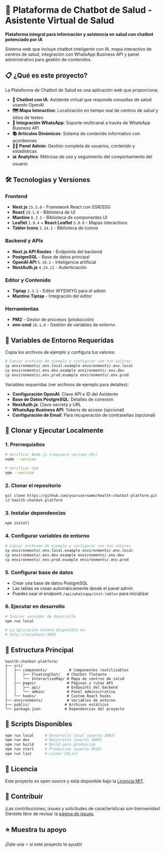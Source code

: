 # 🏥 Plataforma de Chatbot de Salud - Asistente Virtual de Salud

**Plataforma integral para información y asistencia en salud con chatbot potenciado por IA**

Sistema web que incluye chatbot inteligente con IA, mapa interactivo de centros de salud, integración con WhatsApp Business API y panel administrativo para gestión de contenidos.

## 📋 ¿Qué es este proyecto?

La Plataforma de Chatbot de Salud es una aplicación web que proporciona:

- **🤖 Chatbot con IA**: Asistente virtual que responde consultas de salud usando OpenAI
- **🗺️ Mapa Interactivo**: Localización en tiempo real de centros de salud y sitios de testeo
- **📱 Integración WhatsApp**: Soporte multicanal a través de WhatsApp Business API
- **📚 Artículos Dinámicos**: Sistema de contenido informativo con acordeones
- **👨‍💼 Panel Admin**: Gestión completa de usuarios, contenido y estadísticas
- **📊 Analytics**: Métricas de uso y seguimiento del comportamiento del usuario

## 🛠️ Tecnologías y Versiones

### **Frontend**
- **Next.js** `15.5.0` - Framework React con SSR/SSG
- **React** `19.1.0` - Biblioteca de UI
- **Mantine** `8.3.1` - Biblioteca de componentes UI
- **Leaflet** `1.9.4` + **React Leaflet** `5.0.0` - Mapas interactivos
- **Tabler Icons** `3.34.1` - Biblioteca de iconos

### **Backend y APIs**
- **Next.js API Routes** - Endpoints del backend
- **PostgreSQL** - Base de datos principal
- **OpenAI API** `5.19.1` - Inteligencia artificial
- **NextAuth.js** `4.24.11` - Autenticación

### **Editor y Contenido**
- **Tiptap** `3.3.1` - Editor WYSIWYG para el admin
- **Mantine Tiptap** - Integración del editor

### **Herramientas**
- **PM2** - Gestor de procesos (producción)
- **env-cmd** `10.1.0` - Gestión de variables de entorno

## 🔐 Variables de Entorno Requeridas

Copia los archivos de ejemplo y configura tus valores:

```bash
# Copiar archivos de ejemplo y configurar con tus valores
cp environments/.env.local.example environments/.env.local
cp environments/.env.dev.example environments/.env.dev  
cp environments/.env.prod.example environments/.env.prod
```

Variables requeridas (ver archivos de ejemplo para detalles):
- **Configuración OpenAI**: Clave API e ID del Asistente
- **Base de Datos PostgreSQL**: Detalles de conexión
- **NextAuth.js**: Clave secreta y URL
- **WhatsApp Business API**: Tokens de acceso (opcional)
- **Configuración de Email**: Para recuperación de contraseñas (opcional)

## 🚀 Clonar y Ejecutar Localmente

### **1. Prerrequisitos**
```bash
# Verificar Node.js (requiere versión 18+)
node --version

# Verificar npm
npm --version
```

### **2. Clonar el repositorio**
```bash
git clone https://github.com/yourusername/health-chatbot-platform.git
cd health-chatbot-platform
```

### **3. Instalar dependencias**
```bash
npm install
```

### **4. Configurar variables de entorno**
```bash
# Copiar archivos de ejemplo y configurar con tus valores
cp environments/.env.local.example environments/.env.local
cp environments/.env.dev.example environments/.env.dev
cp environments/.env.prod.example environments/.env.prod
```

### **5. Configurar base de datos**
- Crear una base de datos PostgreSQL
- Las tablas se crean automáticamente desde el panel admin
- Puedes usar el endpoint `/api/whatsapp/init-tables` para inicializar

### **6. Ejecutar en desarrollo**
```bash
# Iniciar servidor de desarrollo
npm run local

# La aplicación estará disponible en:
# http://localhost:3003
```


## 📁 Estructura Principal

```
health-chatbot-platform/
├── src/
│   ├── components/          # Componentes reutilizables
│   │   ├── FloatingChat/   # Chatbot flotante
│   │   └── InteractiveMap/ # Mapa de centros de salud
│   ├── pages/              # Páginas y rutas API
│   │   ├── api/            # Endpoints del backend
│   │   └── admin/          # Panel administrativo
│   └── hooks/              # Custom React hooks
├── environments/           # Variables de entorno
├── public/                # Archivos estáticos
└── package.json           # Dependencias del proyecto
```

## 🎯 Scripts Disponibles

```bash
npm run local     # Desarrollo local (puerto 3003)
npm run dev       # Desarrollo (puerto 3008)
npm run build     # Build para producción
npm run start     # Producción (puerto 3010)
npm run lint      # Linter ESLint
```

## 📄 Licencia

Este proyecto es open source y está disponible bajo la [Licencia MIT](LICENSE).

## 🤝 Contribuir

¡Las contribuciones, issues y solicitudes de características son bienvenidas! Siéntete libre de revisar la [página de issues](../../issues).

## ⭐ Muestra tu apoyo

¡Dale una ⭐️ si este proyecto te ayudó!
